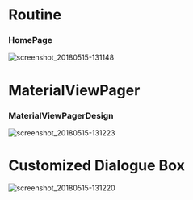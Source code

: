 # Routine

### HomePage
![screenshot_20180515-131148](https://user-images.githubusercontent.com/16940235/40058853-410d6658-5874-11e8-923e-db0a68df73c5.png)



# MaterialViewPager


### MaterialViewPagerDesign

![screenshot_20180515-131223](https://user-images.githubusercontent.com/16940235/40058944-926c9eba-5874-11e8-97b2-a8aeac3d5e53.png)


# Customized Dialogue Box
![screenshot_20180515-131220](https://user-images.githubusercontent.com/16940235/40059263-7e708a42-5875-11e8-8a64-8bd0f4b7c73a.png)
